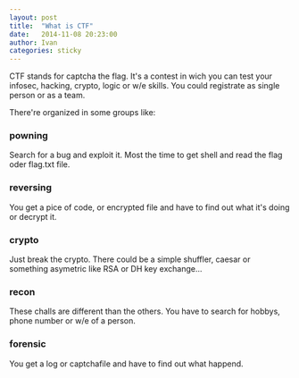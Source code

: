 ```yaml
---
layout: post
title:  "What is CTF"
date:   2014-11-08 20:23:00
author: Ivan
categories: sticky
---
```


CTF stands for captcha the flag. It's a contest in wich you can test your infosec, hacking, crypto, logic or w/e skills. You could registrate as single person or as a team.

There're organized in some groups like:

### powning
Search for a bug and exploit it. Most the time to get shell and read the flag oder flag.txt file.

### reversing
You get a pice of code, or encrypted file and have to find out what it's doing or decrypt it.

### crypto
Just break the crypto. There could be a simple shuffler, caesar or something asymetric like RSA or DH key exchange...

### recon
These challs are different than the others. You have to search for hobbys, phone number or w/e of a person.

### forensic
You get a log or captchafile and have to find out what happend.
